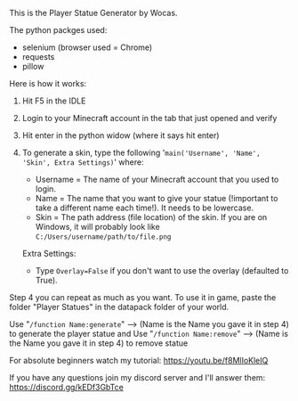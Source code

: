 This is the Player Statue Generator by Wocas.

The python packges used:
- selenium (browser used = Chrome)
- requests
- pillow


Here is how it works:
1) Hit F5 in the IDLE 
2) Login to your Minecraft account in the tab that just opened and verify 
3) Hit enter in the python widow (where it says hit enter) 
4) To generate a skin, type the following '`main('Username', 'Name', 'Skin', Extra Settings)`' where:
	- Username = The name of your Minecraft account that you used to login.
	- Name = The name that you want to give your statue (!important to take a different name each time!). It needs to be lowercase.
	- Skin = The path address (file location) of the skin. If you are on Windows, it will probably look like `C:/Users/username/path/to/file.png`

	Extra Settings:
   	- Type `Overlay=False` if you don't want to use the overlay (defaulted to True).

Step 4 you can repeat as much as you want. To use it in game, paste the folder "Player Statues" in the datapack folder of your world.

Use "```/function Name:generate```" --> (Name is the Name you gave it in step 4) to generate the player statue and 
Use "```/function Name:remove```" --> (Name is the Name you gave it in step 4) to remove statue

For absolute beginners watch my tutorial: https://youtu.be/f8MlIoKleIQ

If you have any questions join my discord server and I'll answer them: https://discord.gg/kEDf3GbTce
